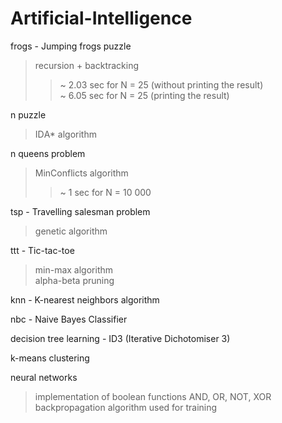 # Artificial-Intelligence

frogs - Jumping frogs puzzle 
  > recursion + backtracking  
  >> ~ 2.03 sec for N = 25 (without printing the result)  
  >> ~ 6.05 sec for N = 25 (printing the result)  

n puzzle 
  > IDА* algorithm
   
n queens problem 
  > MinConflicts algorithm
  >> ~ 1 sec for N = 10 000  

tsp - Travelling salesman problem  
  > genetic algorithm
  
ttt - Tic-tac-toe  
  > min-max algorithm  
  > alpha-beta pruning

knn - K-nearest neighbors algorithm  

nbc - Naive Bayes Classifier  

decision tree learning - ID3 (Iterative Dichotomiser 3)  

k-means clustering  

neural networks 
  > implementation of boolean functions AND, OR, NOT, XOR  
  > backpropagation algorithm used for training  

